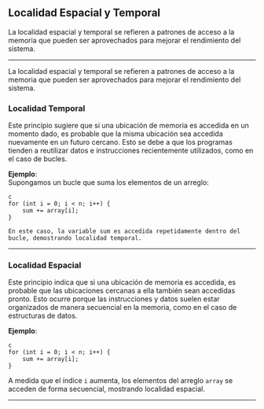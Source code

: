 ## Localidad Espacial y Temporal

La localidad espacial y temporal se refieren a patrones de acceso a la memoria que pueden ser aprovechados para mejorar el rendimiento del sistema.

-------

La localidad espacial y temporal se refieren a patrones de acceso a la memoria que pueden ser aprovechados para mejorar el rendimiento del sistema.

### Localidad Temporal
Este principio sugiere que si una ubicación de memoria es accedida en un momento dado, es probable que la misma ubicación sea accedida nuevamente en un futuro cercano. Esto se debe a que los programas tienden a reutilizar datos e instrucciones recientemente utilizados, como en el caso de bucles.

**Ejemplo**:  
Supongamos un bucle que suma los elementos de un arreglo:
````
c
for (int i = 0; i < n; i++) {
    sum += array[i];
}

En este caso, la variable sum es accedida repetidamente dentro del bucle, demostrando localidad temporal.
````
-------

### Localidad Espacial

Este principio indica que si una ubicación de memoria es accedida, es probable que las ubicaciones cercanas a ella también sean accedidas pronto. Esto ocurre porque las instrucciones y datos suelen estar organizados de manera secuencial en la memoria, como en el caso de estructuras de datos.

**Ejemplo**:
````
c
for (int i = 0; i < n; i++) {
    sum += array[i];
}
````
A medida que el índice `i` aumenta, los elementos del arreglo `array` se acceden de forma secuencial, mostrando localidad espacial.

------
